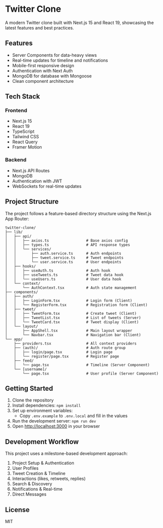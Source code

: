 # Twitter Clone

A modern Twitter clone built with Next.js 15 and React 19, showcasing the latest features and best practices.

## Features

-   Server Components for data-heavy views
-   Real-time updates for timeline and notifications
-   Mobile-first responsive design
-   Authentication with Next Auth
-   MongoDB for database with Mongoose
-   Clean component architecture

## Tech Stack

### Frontend

-   Next.js 15
-   React 19
-   TypeScript
-   Tailwind CSS
-   React Query
-   Framer Motion

### Backend

-   Next.js API Routes
-   MongoDB
-   Authentication with JWT
-   WebSockets for real-time updates

## Project Structure

The project follows a feature-based directory structure using the Next.js App Router:

```
twitter-clone/
├── lib/
│   ├── api/
│   │   ├── axios.ts                 # Base axios config
│   │   ├── types.ts                 # API response types
│   │   └── services/
│   │       ├── auth.service.ts      # Auth endpoints
│   │       ├── tweet.service.ts     # Tweet endpoints
│   │       └── user.service.ts      # User endpoints
│   ├── hooks/
│   │   ├── useAuth.ts               # Auth hook
│   │   ├── useTweets.ts             # Tweet data hook
│   │   └── useUsers.ts              # User data hook
│   └── context/
│       └── AuthContext.tsx          # Auth state management
├── components/
│   ├── auth/
│   │   ├── LoginForm.tsx            # Login form (Client)
│   │   └── RegisterForm.tsx         # Registration form (Client)
│   ├── tweet/
│   │   ├── TweetForm.tsx            # Create tweet (Client)
│   │   ├── TweetList.tsx            # List of tweets (Server)
│   │   └── TweetCard.tsx            # Tweet display (Client)
│   └── layout/
│       ├── AppShell.tsx             # Main layout wrapper
│       └── Navbar.tsx               # Navigation bar (Client)
└── app/
    ├── providers.tsx                # All context providers
    ├── (auth)/                      # Auth route group
    │   ├── login/page.tsx           # Login page
    │   └── register/page.tsx        # Register page
    ├── feed/
    │   └── page.tsx                 # Timeline (Server Component)
    └── [username]/
        └── page.tsx                 # User profile (Server Component)
```

## Getting Started

1. Clone the repository
2. Install dependencies: `npm install`
3. Set up environment variables:
    - Copy `.env.example` to `.env.local` and fill in the values
4. Run the development server: `npm run dev`
5. Open [http://localhost:3000](http://localhost:3000) in your browser

## Development Workflow

This project uses a milestone-based development approach:

1. Project Setup & Authentication
2. User Profiles
3. Tweet Creation & Timeline
4. Interactions (likes, retweets, replies)
5. Search & Discovery
6. Notifications & Real-time
7. Direct Messages

## License

MIT
